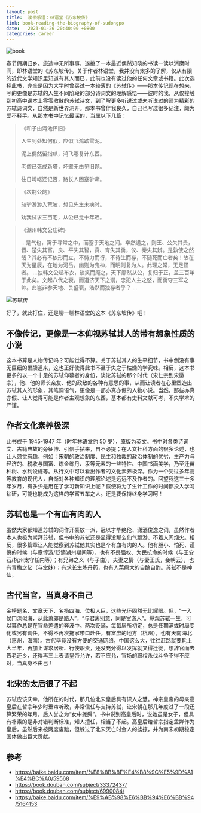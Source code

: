 ```yaml
---
layout: post
title:  读书感悟：林语堂《苏东坡传》
link: book-reading-the-biography-of-sudongpo
date:   2023-01-26 20:40:00 +0800
categories: career
---
```


![book](https://img9.doubanio.com/view/subject/l/public/s28942595.jpg)

春节假期归乡。旅途中无所事事，遂挑了一本最近偶然知晓的书读一读以消磨时间，即林语堂的《苏东坡传》。关于作者林语堂，我并没有太多的了解，仅从有限的近代文学知识里知道有其人而已，此前也没有读过他的任何文章或书籍。此次选择此书，完全是因为大学时曾买过一本较薄的《苏轼传》——那本传记现在想来，写的更像是苏轼的人生不同阶段的部分诗词文的理解感悟——彼时的我，从仅接触到初高中课本上零零散散的苏轼诗文，到了解更多听说过或未听说过的颇为精彩的苏轼诗词文，自然是新世界洞开。那本书曾伴我良久，自己也写过很多记注，颇为爱不释手。从那本书中记忆最深的，当属以下几篇：

> 《和子由渑池怀旧》
>
> 人生到处知何似，应似飞鸿踏雪泥。
>
> 泥上偶然留指爪，鸿飞哪复计东西。
>
> 老僧已死成新塔，坏壁无由见旧题。
>
> 往日崎岖还记否，路长人困蹇驴嘶。

> 《次荆公韵》
>
> 骑驴渺渺入荒陂，想见先生未病时。
>
> 劝我试求三亩宅，从公已觉十年迟。

> 《潮州韩文公庙碑》
>
> ...是气也，寓于寻常之中，而塞乎天地之间。卒然遇之，则王、公失其贵，晋、楚失其富，良、平失其智，贲、育失其勇，仪、秦失其辨。是孰使之然哉？其必有不依形而立，不恃力而行，不待生而存，不随死而亡者矣！故在天为星辰，在地为河岳，幽则为鬼神，而明则复为人。此理之常，无足怪者。
> ...独韩文公起布衣，谈笑而麾之，天下靡然从公，复归于正，盖三百年于此矣。文起八代之衰，而道济天下之溺，忠犯人主之怒，而勇夺三军之帅。此岂非参天地、关盛衰，浩然而独存者乎？
> ...

![苏轼传](https://img2.doubanio.com/view/subject/l/public/s33576673.jpg)

好了，就此打住，还是聊一聊林语堂的这本《苏东坡传》吧！

## 不像传记，更像是一本仰视苏轼其人的带有想象性质的小说

这本书算是人物传记吗？可能觉得不算。关于苏轼其人的生平细节，书中倒没有事无巨细的累牍道来，这也正好使得此书不至于失之于枯燥的学究味。相反，这本书更多的以一个十足的苏轼仰慕者的身份，谈论苏轼的那个时代（宋仁宗到宋徽宗），他、他的师长亲友、他的政敌的各种有意思的事，从而让读者在心里塑造出苏轼其人的形象，其笔调语气，更像是一部亦真亦假的人物小说。当然，那些亦真亦假、让人觉得可能是作者主观想象的东西，基本都有史料文献可考，不失学术的严谨。

## 作者文化素养极深

此书成于 1945-1947 年（时年林语堂约 50 岁），原版为英文。书中对各类诗词文、古籍典故的旁征博、引信手拈来，自不必提；在人文社科方面的很多论述，也让人颇觉有趣，例如：宋朝的政治制度、民主和独裁的政治体制的优劣、生产力与经济的、税收与国富、炼金练丹、汞等元素的一些特性、中国书画美学，乃至迁苗种树、水利设施等。从行文中可以看出作者的文化素养极深。作为一个受过多年高等教育的现代人，自惭对各种知识的理解论述是远远不及作者的。回望我这三十多年岁月，有多少是用在了学习新知识上呢？假使将为了生计工作的时间都投入学习钻研，可能也能成为这样的学富五车之人。还是要保持终身学习呵！

## 苏轼也是一个有血有肉的人

虽然大家都知道苏轼的词作开豪放一派，冠以才华绝伦、潇洒俊逸之词，虽然作者本人也极为崇拜苏轼，但书中的苏轼还是显得没那么仙气飘渺、不着人间烟火。相反，很多篇章让人能觉察到苏轼他其实也是个有血有肉的人。他有胆小、怕死、谨慎的时候（与章惇游/贬谪湖州期间等），也有不畏强权、为民抗命的时候（与王安石/杭州太守任内等）；有兄弟之义（与子由），夫妻之情（与妻王氏，妾朝云），也有青梅之忆（与堂妹）；有求长生炼丹药，也有人菜瘾大的自酿自酌。苏轼不是神仙，

## 古代当官，当真身不由己

金榜题名、文章天下、名扬四海、位极人臣，这些光环固然无比耀眼。但，“一入侯门深似海，从此萧郎是路人”，“与君离别意，同是宦游人”。纵观苏轼一生，可以算作总是在官命差遣的奔波中。两次贬谪，每每居所初定，总是任期满或时局变化或另有调任，不得不再次拖家带口赴任。有富庶的地方（杭州），也有天南海北（惠州，海南）。古代毕竟没有方便的交通网络，中国这么大，往往赶路就要耗上大半年，再加上谋求居所、行使职责，还没充分得以发挥就又得迁徙，想辞官而去告老还乡，还得再三上表请皇帝允许，若不应允，官场的职权杀伐斗争不得不应对，当真身不由己！

## 北宋的太后很了不起

苏轼应该庆幸，他所在的时代，那几位北宋皇后具有识人之慧。神宗皇帝的母亲高皇后在哲宗年少时垂帘听政，非常信任与支持苏轼，让宋朝在那几年度过了一段还算繁荣的年月，后人誉之为“女中尧舜”。书中说到高皇后时，说她虽是女子，但具有朴素的是非对错判断标准，知人擅任，相当了不起。高皇后给哲宗指定孟婵作为皇后，虽然后来被两度废黜，但躲过了北宋灭亡时金人的掳掠，并为南宋初期稳定国体做出巨大贡献。

## 参考

- <https://baike.baidu.com/item/%E8%8B%8F%E4%B8%9C%E5%9D%A1%E4%BC%A0/59568>
- <https://book.douban.com/subject/33372437/>
- <https://book.douban.com/subject/6990084/>
- <https://baike.baidu.com/item/%E9%AB%98%E6%BB%94%E6%BB%94/5164153>

